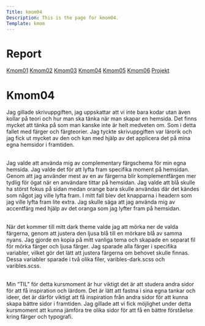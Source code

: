 ```yaml
---
Title: kmom04
Description: This is the page for kmom04.
Template: kmom
---
```


Report
==========================
<div class="container-report">
<div class="kmom-report report">
    <a class="kmom-a" href="kmom01">Kmom01</a>
    <a class="kmom-a" href="kmom02">Kmom02</a>
    <a class="kmom-a" href="kmom03">Kmom03</a>
    <a class="kmom-a" href="kmom04">Kmom04</a>
    <a class="kmom-a" href="kmom05">Kmom05</a>
    <a class="kmom-a" href="kmom06">Kmom06</a>
    <a class="kmom-a" href="#">Projekt</a>
</div>
<div class="kmom-report text">
    <h1>Kmom04</h1>
Jag gillade skrivuppgiften, jag uppskattar att vi inte bara kodar utan även kollar på teori och hur  man ska tänka när man skapar en hemsida. Det finns mycket att tänka på som man kanske inte är helt medveten om. Som i detta fallet med färger och färgteorier. Jag tyckte skrivuppgiften var lärorik och jag fick ut mycket av den och kan med hjälp av det applicera det på mina egna hemsidor i framtiden. <br><br>

Jag valde att använda mig av complementary färgschema för min egna hemsida. Jag valde det för att lyfta fram specifika moment på hemsidan. Genom att jag använder mest av en av färgerna blir komplementfärgen mer tydlig för ögat när en användare tittar på hemsidan. Jag valde att blå skulle ha störst fokus på sidan medan orange bara skulle användas där det kändes som något jag ville lyfta fram. I mitt fall blev det knapparna i headern som jag ville lyfta fram lite extra. Jag skulle säga att jag använda mig av accentfärg med hjälp av det oranga som jag lyfter fram på hemsidan.<br><br>

När det kommer till mitt dark theme valde jag att mörka ner de valda färgerna, genom att justera den ljusa blå till en mörkare blå av samma nyans. Jag gjorde en kopia på mitt vanliga tema och skapade en separat fil för mörka färger och ljusa färger. Jag sparade alla färger i specifika variabler, vilket gör det lätt att justera färgerna om behovet skulle finnas. Dessa variabler sparade i två olika filer, varibles-dark.scss och varibles.scss.<br><br>

Min “TIL” för detta kursmoment är hur viktigt det är att studera andra sidor för att få inspiration och lärdom. Det är lätt att fastna i sina egna tankar och ideer, det är därför viktigt att få inspiration från andra sidor för att kunna skapa bättre sidor i framtiden. Jag gillade att vi fick möjlighet under detta kursmoment att kunna jämföra tre olika sidor för att få en bättre förståelse kring färger och typografi.<br><br>

</div>
</div>
